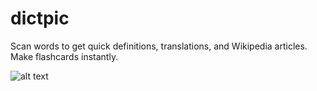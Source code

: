 # dictpic
Scan words to get quick definitions, translations, and Wikipedia articles. Make flashcards instantly.

![alt text](dictpic.gif)

